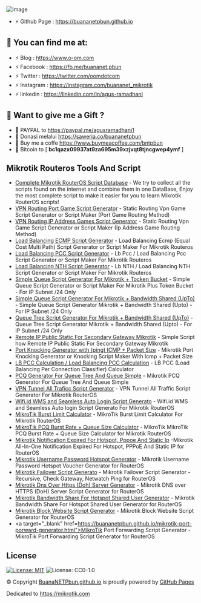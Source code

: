 ![image](https://user-images.githubusercontent.com/42666125/147416579-20a6475d-3b90-4ead-a442-9deaefc19509.png)
- ⚡ Github Page : https://buananetpbun.github.io

## :link: <b>You can find me at:</b>
- ⚡ Blog : https://www.o-om.com
- ⚡ Facebook : https://fb.me/buananet.pbun
- ⚡ Twitter : https://twitter.com/oomdotcom
- ⚡ Instagram : https://instagram.com/buananet_mikrotik
- ⚡ linkedin : https://linkedin.com/in/agus-ramadhani

## :gift_heart: <b>Want to give me a Gift ?</b><br>
- :link: PAYPAL to https://paypal.me/agusramadhani1<br>
- :link: Donasi melalui https://saweria.co/buananetpbun
- :link: Buy me a coffe https://www.buymeacoffee.com/bntpbun
- :link: Bitcoin to [ <b>bc1qazx09937at9za695m39xzjvqt8tjncgwep4ymf</b> ]

## Mikrotik Routeros Tools And Script
- <a target="_blank"  href="https://buananetpbun.github.io/mikrotik">Complete Mikrotik RouterOS Script Database</a> - We try to collect all the scripts found on the internet and combine them in one DataBase, Enjoy the most complete script to make it easier for you to learn Mikrotik RouterOS scripts!
- <a target="_blank"  href="https://buananetpbun.github.io/vpn-game-generator.html">VPN Routing Port Game Script Generator</a> - Static Routing Vpn Game Script Generator or Script Maker (Port Game Routing Method) 
- <a target="_blank"  href="https://buananetpbun.github.io/vpn-game-generator2.html">VPN Routing IP Address Games Script Generator</a> - Static Routing Vpn Game Script Generator or Script Maker (Ip Address Game Routing Method)
- <a target="_blank"  href="https://buananetpbun.github.io/ecmp.html">Load Balancing ECMP Script Generator</a> - Load Balancing Ecmp (Equal Cost Multi Path) Script Generator or Script Maker For Mikrotik Routeros
- <a target="_blank"  href="https://buananetpbun.github.io/pcc.html">Load Balancing PCC Script Generator</a> - Lb Pcc / Load Balancing Pcc Script Generator or Script Maker For Mikrotik Routeros
- <a target="_blank"  href="https://buananetpbun.github.io/nth.html">Load Balancing NTH Script Generator</a> - Lb NTH / Load Balancing NTH Script Generator or Script Maker For Mikrotik Routeros
- <a target="_blank"  href="https://buananetpbun.github.io/simple-queue-generator.html">Simple Queue Script Generator For Mikrotik + Tocken Bucket</a> - Simple Queue Script Generator or Script Maker For Mikrotik Plus Token Bucket - For IP Subnet /24 Only
- <a target="_blank"  href="https://buananetpbun.github.io/simple-queue-generator-shared.html">Simple Queue Script Generator For Mikrotik + Bandwidth Shared (UpTo)</a> - Simple Queue Script Generator Mikrotik + Bandwidth Shared (Upto) - For IP Subnet /24 Only
- <a target="_blank"  href="https://buananetpbun.github.io/queue-tree-generator-shared.html">Queue Tree Script Generator For Mikrotik + Bandwidth Shared (UpTo)</a> - Queue Tree Script Generator Mikrotik + Bandwidth Shared (Upto) - For IP Subnet /24 Only
- <a target="_blank"  href="https://buananetpbun.github.io/remote-ip-public-static.html">Remote IP Public Static For Secondary Gateway Mikrotik</a> - Simple Script how Remote IP Public Static For Secondary Gateway Mikrotik
- <a target="_blank"  href="https://buananetpbun.github.io/port-knocking-icmp.html">Port Knocking Generator with (ping) ICMP + Packet Size</a> - Mikrotik Port Knocking Generator or Knocking Script Maker With Icmp + Packet Size
- <a target="_blank"  href="https://buananetpbun.github.io/pcc-calculation.html">LB PCC Calculation / Load Balancing PCC Calculation</a> - LB PCC (Load Balancing Per Connection Classifier) Calculator
- <a target="_blank"  href="https://buananetpbun.github.io/mikrotik-pcq-generator.html">PCQ Generator For Queue Tree And Queue Simple</a> - Mikrotik PCQ Generator For Queue Tree And Queue Simple
- <a target="_blank"  href="https://buananetpbun.github.io/vpn-tunnel-all-traffic-script-generator.html">VPN Tunnel All Traficc Script Generator</a> - VPN Tunnel All Traffic Script Generator For Mikrotik RouterOS
- <a target="_blank"  href="https://buananetpbun.github.io/wifid-wms-seamless.html">Wifi.id WMS and Seamless Auto Login Script Generato</a> - Wifi.id WMS and Seamless Auto login Script Generato For Mikrotik RouterOS
- <a target="_blank"  href="https://buananetpbun.github.io/mikrotik-burst-limit-calculator.html">MikroTik Burst Limit Calculator</a> - MikroTik Burst Limit Calculator For Mikrotik RouterOS
- <a target="_blank"  href="https://buananetpbun.github.io/mikrotik-pcq-burst-rate-queue-size-generator.html">MikroTik PCQ Burst Rate + Queue Size Calculator</a> - MikroTik MikroTik PCQ Burst Rate + Queue Size Calculator for Mikrotik RouterOS
- <a target="_blank"  href="https://buananetpbun.github.io/mikrotik-expired-isolate-pppoe-hotspot.html">Mikrotik Notification Expired For Hotspot, Pppoe And Static Ip</a> -Mikrotik All-In-One Notification Expired For Hotspot, PPPoE And Static IP for RouterOS
- <a target="_blank"  href="https://buananetpbun.github.io/mikrotik-username-password-hotspot-generator.html">Mikrotik Username Password Hotspot Generator</a> - Mikrotik Username Password Hotspot Voucher Generator for RouterOS
- <a target="_blank"  href="https://buananetpbun.github.io/mikrotik-failover-script-generator.html">Mikrotik Failover Script Generato</a> - Mikrotik Failover Script Generator - Recursive, Check Gateway, Netwatch Ping for RouterOS
- <a target="_blank"  href="https://buananetpbun.github.io/mikrotik-dns-over-https-doh.html">Mikrotik Dns Over Https (Doh) Server Generator</a> - Mikrotik DNS over HTTPS (DoH) Server Script Generator for RouterOS
- <a target="_blank"  href="https://buananetpbun.github.io/mikrotik-share-user-multi-login.html">Mikrotik Bandwidth Share For Hotspot Shared User Generator</a> - Mikrotik Bandwidth Share For Hotspot Shared User Generator for RouterOS
- <a target="_blank"  href="https://buananetpbun.github.io/mikrotik-block-website-generator.html">Mikrotik Block Website Script Generator</a> - Mikrotik Block Website Script Generator for RouterOS
- <a target="_blank"  href=https://buananetpbun.github.io/mikrotik-port-porward-generator.html">MikroTik Port Forwarding Script Generator</a> - MikroTik Port Forwarding Script Generator for RouterOS

## <b>License</b><br>
[![License: MIT](https://img.shields.io/badge/License-MIT-yellow.svg)](https://opensource.org/licenses/MIT)
![License: CC0-1.0](https://img.shields.io/badge/License-CC0_1.0-lightgrey.svg)

© Copyright <a href="https://buananetpbun.github.io/">BuanaNETPbun.github.io</a> is proudly powered by <a href="https://pages.github.com/">GitHub Pages</a> <br>

Dedicated to https://mikrotik.com
